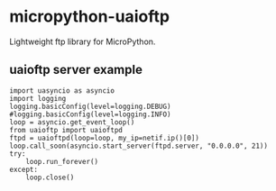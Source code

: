 # micropython-uaioftp
Lightweight ftp library for MicroPython.

## uaioftp server example

```
import uasyncio as asyncio
import logging
logging.basicConfig(level=logging.DEBUG)
#logging.basicConfig(level=logging.INFO)
loop = asyncio.get_event_loop()
from uaioftp import uaioftpd
ftpd = uaioftpd(loop=loop, my_ip=netif.ip()[0])
loop.call_soon(asyncio.start_server(ftpd.server, "0.0.0.0", 21))
try:
    loop.run_forever()
except:
    loop.close()
```
